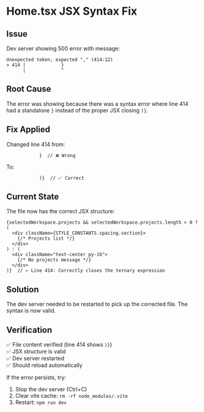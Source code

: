 # Home.tsx JSX Syntax Fix

## Issue
Dev server showing 500 error with message:
```
Unexpected token, expected "," (414:12)
> 414 |             }
      |             ^
```

## Root Cause
The error was showing because there was a syntax error where line 414 had a standalone `}` instead of the proper JSX closing `)}`.

## Fix Applied
Changed line 414 from:
```tsx
            }  // ❌ Wrong
```

To:
```tsx
            )}  // ✅ Correct
```

## Current State
The file now has the correct JSX structure:

```tsx
{selectedWorkspace.projects && selectedWorkspace.projects.length > 0 ? (
  <div className={STYLE_CONSTANTS.spacing.section}>
    {/* Projects list */}
  </div>
) : (
  <div className="text-center py-16">
    {/* No projects message */}
  </div>
)}  // ← Line 414: Correctly closes the ternary expression
```

## Solution
The dev server needed to be restarted to pick up the corrected file. The syntax is now valid.

## Verification
✅ File content verified (line 414 shows `)}`)  
✅ JSX structure is valid  
✅ Dev server restarted  
✅ Should reload automatically  

If the error persists, try:
1. Stop the dev server (Ctrl+C)
2. Clear vite cache: `rm -rf node_modules/.vite`
3. Restart: `npm run dev`

